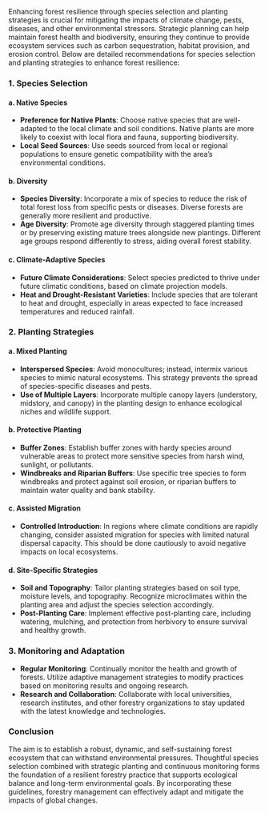Enhancing forest resilience through species selection and planting strategies is crucial for mitigating the impacts of climate change, pests, diseases, and other environmental stressors. Strategic planning can help maintain forest health and biodiversity, ensuring they continue to provide ecosystem services such as carbon sequestration, habitat provision, and erosion control. Below are detailed recommendations for species selection and planting strategies to enhance forest resilience:

### 1. **Species Selection**

#### a. **Native Species**
   - **Preference for Native Plants**: Choose native species that are well-adapted to the local climate and soil conditions. Native plants are more likely to coexist with local flora and fauna, supporting biodiversity.
   - **Local Seed Sources**: Use seeds sourced from local or regional populations to ensure genetic compatibility with the area’s environmental conditions.

#### b. **Diversity**
   - **Species Diversity**: Incorporate a mix of species to reduce the risk of total forest loss from specific pests or diseases. Diverse forests are generally more resilient and productive.
   - **Age Diversity**: Promote age diversity through staggered planting times or by preserving existing mature trees alongside new plantings. Different age groups respond differently to stress, aiding overall forest stability.

#### c. **Climate-Adaptive Species**
   - **Future Climate Considerations**: Select species predicted to thrive under future climatic conditions, based on climate projection models.
   - **Heat and Drought-Resistant Varieties**: Include species that are tolerant to heat and drought, especially in areas expected to face increased temperatures and reduced rainfall.

### 2. **Planting Strategies**

#### a. **Mixed Planting**
   - **Interspersed Species**: Avoid monocultures; instead, intermix various species to mimic natural ecosystems. This strategy prevents the spread of species-specific diseases and pests.
   - **Use of Multiple Layers**: Incorporate multiple canopy layers (understory, midstory, and canopy) in the planting design to enhance ecological niches and wildlife support.

#### b. **Protective Planting**
   - **Buffer Zones**: Establish buffer zones with hardy species around vulnerable areas to protect more sensitive species from harsh wind, sunlight, or pollutants.
   - **Windbreaks and Riparian Buffers**: Use specific tree species to form windbreaks and protect against soil erosion, or riparian buffers to maintain water quality and bank stability.

#### c. **Assisted Migration**
   - **Controlled Introduction**: In regions where climate conditions are rapidly changing, consider assisted migration for species with limited natural dispersal capacity. This should be done cautiously to avoid negative impacts on local ecosystems.

#### d. **Site-Specific Strategies**
   - **Soil and Topography**: Tailor planting strategies based on soil type, moisture levels, and topography. Recognize microclimates within the planting area and adjust the species selection accordingly.
   - **Post-Planting Care**: Implement effective post-planting care, including watering, mulching, and protection from herbivory to ensure survival and healthy growth.

### 3. **Monitoring and Adaptation**

- **Regular Monitoring**: Continually monitor the health and growth of forests. Utilize adaptive management strategies to modify practices based on monitoring results and ongoing research.
- **Research and Collaboration**: Collaborate with local universities, research institutes, and other forestry organizations to stay updated with the latest knowledge and technologies.

### Conclusion

The aim is to establish a robust, dynamic, and self-sustaining forest ecosystem that can withstand environmental pressures. Thoughtful species selection combined with strategic planting and continuous monitoring forms the foundation of a resilient forestry practice that supports ecological balance and long-term environmental goals. By incorporating these guidelines, forestry management can effectively adapt and mitigate the impacts of global changes.